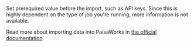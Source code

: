 Set prerequired value before the import, such as API keys. Since this is highly dependent on the type of job you're running, more information is not available.

Read more about importing data into PaisaWorks in [the official documentation](https://firefly-iii.readthedocs.io/en/latest/).

